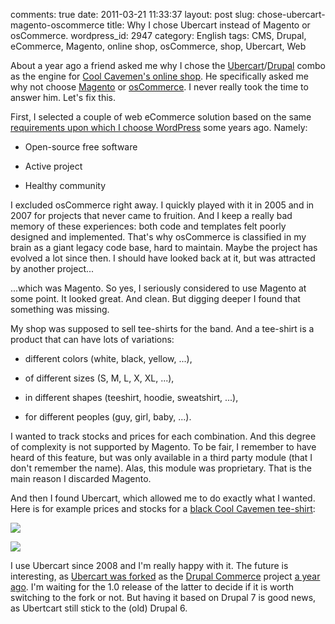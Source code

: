 comments: true
date: 2011-03-21 11:33:37
layout: post
slug: chose-ubercart-magento-oscommerce
title: Why I chose Ubercart instead of Magento or osCommerce.
wordpress_id: 2947
category: English
tags: CMS, Drupal, eCommerce, Magento, online shop, osCommerce, shop, Ubercart, Web

About a year ago a friend asked me why I chose the [Ubercart](http://www.ubercart.org)/[Drupal](http://drupal.org) combo as the engine for [Cool Cavemen's online shop](http://shop.coolcavemen.com). He specifically asked me why not choose [Magento](http://www.magentocommerce.com) or [osCommerce](http://www.oscommerce.com). I never really took the time to answer him. Let's fix this.

First, I selected a couple of web eCommerce solution based on the same [requirements upon which I choose WordPress](http://kevin.deldycke.com/2006/08/e107-to-wordpress-migration-here-is-why/) some years ago. Namely:

  * Open-source free software

  * Active project

  * Healthy community

I excluded osCommerce right away. I quickly played with it in 2005 and in 2007 for projects that never came to fruition. And I keep a really bad memory of these experiences: both code and templates felt poorly designed and implemented. That's why osCommerce is classified in my brain as a giant legacy code base, hard to maintain. Maybe the project has evolved a lot since then. I should have looked back at it, but was attracted by another project...

...which was Magento. So yes, I seriously considered to use Magento at some point. It looked great. And clean. But digging deeper I found that something was missing.

My shop was supposed to sell tee-shirts for the band. And a tee-shirt is a product that can have lots of variations:

  * different colors (white, black, yellow, ...),

  * of different sizes (S, M, L, X, XL, ...),

  * in different shapes (teeshirt, hoodie, sweatshirt, ...),

  * for different peoples (guy, girl, baby, ...).

I wanted to track stocks and prices for each combination. And this degree of complexity is not supported by Magento. To be fair, I remember to have heard of this feature, but was only available in a third party module (that I don't remember the name). Alas, this module was proprietary. That is the main reason I discarded Magento.

And then I found Ubercart, which allowed me to do exactly what I wanted. Here is for example prices and stocks for a [black Cool Cavemen tee-shirt](http://shop.coolcavemen.com/white-logo-black-tee-shirt):

[![](http://kevin.deldycke.com/wp-content/uploads/2011/03/ubercart-product-options-300x261.png)](http://kevin.deldycke.com/wp-content/uploads/2011/03/ubercart-product-options.png)

[![](http://kevin.deldycke.com/wp-content/uploads/2011/03/ubercart-product-stocks-300x227.png)](http://kevin.deldycke.com/wp-content/uploads/2011/03/ubercart-product-stocks.png)

I use Ubercart since 2008 and I'm really happy with it. The future is interesting, as [Ubercart was forked](http://www.drupalcommerce.org/about/history) as the [Drupal Commerce](http://www.drupalcommerce.org) project [a year ago](http://www.bywombats.com/blog/01-14-2010/rose-any-other-name). I'm waiting for the 1.0 release of the latter to decide if it is worth switching to the fork or not. But having it based on Drupal 7 is good news, as Ubertcart still stick to the (old) Drupal 6.
